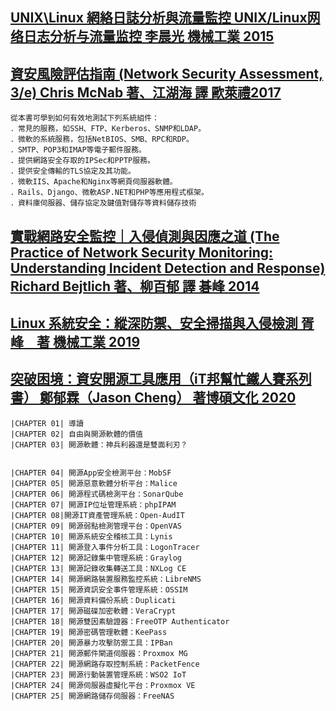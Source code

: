 ## [UNIX\Linux 網絡日誌分析與流量監控 UNIX/Linux网络日志分析与流量监控 李晨光 機械工業 2015](https://www.tenlong.com.tw/products/9787111479611)

## [資安風險評估指南 (Network Security Assessment, 3/e) Chris McNab 著、江湖海 譯 歐萊禮2017](https://www.tenlong.com.tw/products/9789864765478)
```
從本書可學到如何有效地測試下列系統組件：
．常見的服務，如SSH、FTP、Kerberos、SNMP和LDAP。
．微軟的系統服務，包括NetBIOS、SMB、RPC和RDP。
．SMTP、POP3和IMAP等電子郵件服務。
．提供網路安全存取的IPSec和PPTP服務。
．提供安全傳輸的TLS協定及其功能。
．微軟IIS、Apache和Nginx等網頁伺服器軟體。
．Rails、Django、微軟ASP.NET和PHP等應用程式框架。
．資料庫伺服器、儲存協定及鍵值對儲存等資料儲存技術
```
## [實戰網路安全監控｜入侵偵測與因應之道 (The Practice of Network Security Monitoring: Understanding Incident Detection and Response) Richard Bejtlich 著、柳百郁 譯 碁峰 2014](https://www.tenlong.com.tw/products/9789863472766)

## [Linux 系統安全：縱深防禦、安全掃描與入侵檢測 胥峰　著 機械工業 2019](https://www.tenlong.com.tw/products/9787111632184)

## [突破困境：資安開源工具應用（iT邦幫忙鐵人賽系列書） 鄭郁霖（Jason Cheng） 著博碩文化 2020](https://www.tenlong.com.tw/products/9789864345465)
```
|CHAPTER 01| 導讀
|CHAPTER 02| 自由與開源軟體的價值
|CHAPTER 03| 開源軟體：神兵利器還是雙面利刃？


|CHAPTER 04| 開源App安全檢測平台：MobSF
|CHAPTER 05| 開源惡意軟體分析平台：Malice
|CHAPTER 06| 開源程式碼檢測平台：SonarQube
|CHAPTER 07| 開源IP位址管理系統：phpIPAM
|CHAPTER 08|開源IT資產管理系統：Open-AudIT
|CHAPTER 09| 開源弱點檢測管理平台：OpenVAS
|CHAPTER 10| 開源系統安全稽核工具：Lynis
|CHAPTER 11| 開源登入事件分析工具：LogonTracer
|CHAPTER 12| 開源記錄集中管理系統：Graylog
|CHAPTER 13| 開源記錄收集轉送工具：NXLog CE
|CHAPTER 14| 開源網路裝置服務監控系統：LibreNMS
|CHAPTER 15| 開源資訊安全事件管理系統：OSSIM
|CHAPTER 16| 開源資料備份系統：Duplicati
|CHAPTER 17| 開源磁碟加密軟體：VeraCrypt
|CHAPTER 18| 開源雙因素驗證器：FreeOTP Authenticator
|CHAPTER 19| 開源密碼管理軟體：KeePass
|CHAPTER 20| 開源暴力攻擊防禦工具：IPBan
|CHAPTER 21| 開源郵件閘道伺服器：Proxmox MG
|CHAPTER 22| 開源網路存取控制系統：PacketFence
|CHAPTER 23| 開源行動裝置管理系統：WSO2 IoT
|CHAPTER 24| 開源伺服器虛擬化平台：Proxmox VE
|CHAPTER 25| 開源網路儲存伺服器：FreeNAS
```
